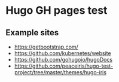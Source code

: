 # Hugo GH pages test

## Example sites

- https://getbootstrap.com/
- https://github.com/kubernetes/website
- https://github.com/gohugoio/hugoDocs
- https://github.com/peaceiris/hugo-test-project/tree/master/themes/hugo-iris
